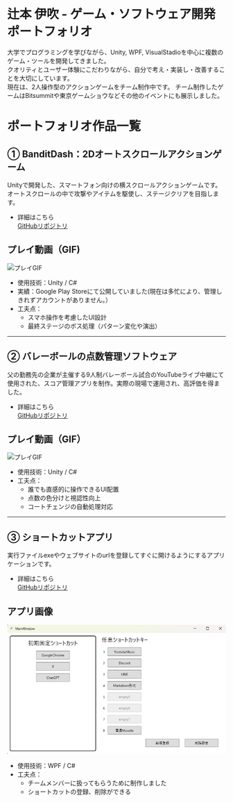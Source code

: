 # 辻本 伊吹 - ゲーム・ソフトウェア開発ポートフォリオ

大学でプログラミングを学びながら、Unity, WPF, VisualStadioを中心に複数のゲーム・ツールを開発してきました。  
クオリティとユーザー体験にこだわりながら、自分で考え・実装し・改善することを大切にしています。  
現在は、2人操作型のアクションゲームをチーム制作中です。
チーム制作したゲームはBitsummitや東京ゲームショウなどその他のイベントにも展示しました。

# ポートフォリオ作品一覧

## ① BanditDash：2Dオートスクロールアクションゲーム
Unityで開発した、スマートフォン向けの横スクロールアクションゲームです。オートスクロールの中で攻撃やアイテムを駆使し、ステージクリアを目指します。  
- 詳細はこちら  
 [GitHubリポジトリ](https://github.com/kiri070/BanditDash.git)


## プレイ動画（GIF)  
 ![プレイGIF](https://github.com/kiri070/BanditDash/raw/main/Assets/Gifs/portfolio01.gif)

- 使用技術：Unity / C#
- 実績：Google Play Storeにて公開していました(現在は多忙により、管理しきれずアカウントがありません。）
- 工夫点：
  - スマホ操作を考慮したUI設計
  - 最終ステージのボス処理（パターン変化や演出）

---

## ② バレーボールの点数管理ソフトウェア
父の勤務先の企業が主催する9人制バレーボール試合のYouTubeライブ中継にて使用された、スコア管理アプリを制作。実際の現場で運用され、高評価を得ました。  
- 詳細はこちら  
 [GitHubリポジトリ](https://github.com/kiri070/ValleyScoreManager.git)


 ## プレイ動画（GIF）  

 ![プレイGIF](https://github.com/kiri070/ValleyScoreManager/raw/main/Assets/Gifs/portfolio02.gif)

- 使用技術：Unity / C#
- 工夫点：
  - 誰でも直感的に操作できるUI配置
  - 点数の色分けと視認性向上
  - コートチェンジの自動処理対応

---

## ③ ショートカットアプリ
実行ファイルexeやウェブサイトのurlを登録してすぐに開けるようにするアプリケーションです。
- 詳細はこちら  
 [GitHubリポジトリ](https://github.com/kiri070/ShortcutApp_Git.git)

  
## アプリ画像

![画像](https://github.com/kiri070/ShortcutApp_Git/blob/main/images/image01.png)


- 使用技術：WPF / C#
- 工夫点：
  - チームメンバーに扱ってもらうために制作しました
  - ショートカットの登録、削除ができる
